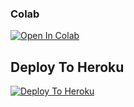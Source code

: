 
                                      
                                      
                                      
                                    

### Colab
[![Open In Colab](https://colab.research.google.com/assets/colab-badge.svg)](https://github.com/.ipyn)

## Deploy To Heroku

[![Deploy To Heroku](https://www.herokucdn.com/deploy/button.svg)](https://heroku.com/deploy?template=https://github.com/Rahulsinghcreator/Txt_Up)
